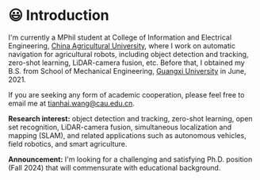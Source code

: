 # 😃 Introduction
I'm currently a MPhil student at College of Information and Electrical Engineering, [China Agricultural University](http://en.cau.edu.cn/), where I work on automatic navigation for agricultural robots, including object detection and tracking, zero-shot learning, LiDAR-camera fusion, etc. Before that, I obtained my B.S. from School of Mechanical Engineering, [Guangxi University](https://english.gxu.edu.cn/) in June, 2021.

If you are seeking any form of academic cooperation, please feel free to email me at [tianhai.wang@cau.edu.cn](mailto:tianhai.wang@cau.edu.cn).

**Research interest:** object detection and tracking, zero-shot learning, open set recognition, LiDAR-camera fusion, simultaneous localization and mapping (SLAM), and related applications such as autonomous vehicles, field robotics, and smart agriculture.


**Announcement:** I'm looking for a challenging and satisfying Ph.D. position (Fall 2024) that will commensurate with educational background.
